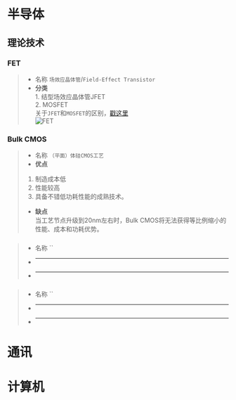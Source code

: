 # 半导体
## 理论技术
### FET
> - 名称 `场效应晶体管`/`Field-Effect Transistor`  
> - **分类**  
> 1. 结型场效应晶体管JFET  
> 2. MOSFET  
> 关于`JFET`和`MOSFET`的区别，[戳这里](http://www.doc88.com/p-690581396808.html)  
![FET](https://github.com/ZacharyChiu/KnowledgeTree/blob/master/ImgStore/FET-01.png)  
### Bulk CMOS
> - 名称 `（平面）体硅CMOS工艺`  
> - **优点**  
> 1. 制造成本低
> 2. 性能较高
> 3. 具备不错低功耗性能的成熟技术。  
> - **缺点**  
> 当工艺节点升级到20nm左右时，Bulk CMOS将无法获得等比例缩小的性能、成本和功耗优势。
### 
> - 名称 ``  
> - ****  
> 
> 
> 
> - ****  
> 
### 
> - 名称 ``  
> - ****  
> 
> 
> 
> - ****  
> 
# 通讯

# 计算机
